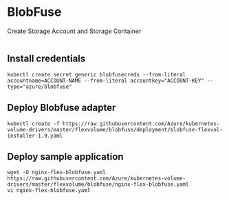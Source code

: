 # BlobFuse

Create Storage Account and Storage Container

```shell
```

## Install credentials

```shell
kubectl create secret generic blobfusecreds --from-literal accountname=ACCOUNT-NAME --from-literal accountkey="ACCOUNT-KEY" --type="azure/blobfuse"
```

## Deploy Blobfuse adapter

```shell
kubectl create -f https://raw.githubusercontent.com/Azure/kubernetes-volume-drivers/master/flexvolume/blobfuse/deployment/blobfuse-flexvol-installer-1.9.yaml
```

## Deploy sample application

```shell
wget -O nginx-flex-blobfuse.yaml https://raw.githubusercontent.com/Azure/kubernetes-volume-drivers/master/flexvolume/blobfuse/nginx-flex-blobfuse.yaml
vi nginx-flex-blobfuse.yaml

```